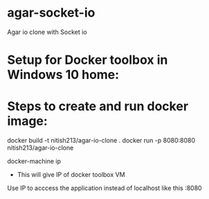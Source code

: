 # agar-socket-io
Agar io  clone with Socket io


# Setup for Docker toolbox in Windows 10 home:
# Steps to create and run docker image:

docker build -t nitish213/agar-io-clone .
docker run -p 8080:8080 nitish213/agar-io-clone

docker-machine ip
-  This will give IP of docker toolbox VM

Use IP to acccess the application instead of localhost like this
<IP>:8080
  





